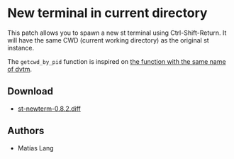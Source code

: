 New terminal in current directory
=================================

This patch allows you to spawn a new st terminal using Ctrl-Shift-Return. It
will have the same CWD (current working directory) as the original st instance.

The `getcwd_by_pid` function is inspired on [the function with the same name of
dvtm](https://github.com/martanne/dvtm/blob/master/dvtm.c#L1036).

Download
--------

* [st-newterm-0.8.2.diff](st-newterm-0.8.2.diff)

Authors
-------
* Matías Lang
